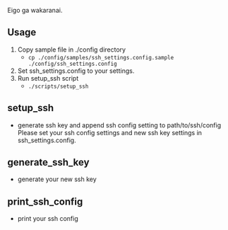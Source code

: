 Eigo ga wakaranai.

## Usage

1. Copy sample file in ./config directory 
    * `cp ./config/samples/ssh_settings.config.sample ./config/ssh_settings.config`
2. Set ssh_settings.config to your settings.
3. Run setup_ssh script
    * `./scripts/setup_ssh`

## setup_ssh
* generate ssh key and append ssh config setting to path/to/ssh/config
Please set your ssh config settings and new ssh key settings in ssh_settings.config.

## generate_ssh_key
* generate your new ssh key

## print_ssh_config
* print your ssh config
